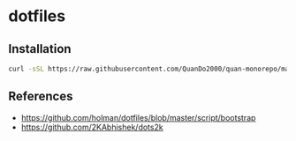 # dotfiles

## Installation

```bash
curl -sSL https://raw.githubusercontent.com/QuanDo2000/quan-monorepo/main/dotfiles/install | bash
```

## References

- <https://github.com/holman/dotfiles/blob/master/script/bootstrap>
- <https://github.com/2KAbhishek/dots2k>
